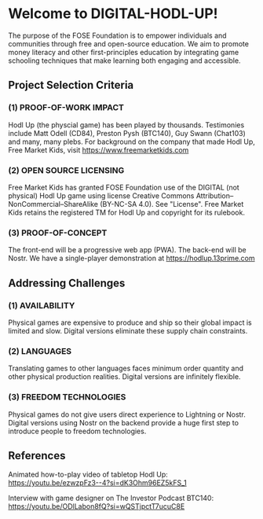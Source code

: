 # Welcome to DIGITAL-HODL-UP!

The purpose of the FOSE Foundation is to empower individuals and communities through free and open-source education. We aim to promote money literacy and other first-principles education by integrating game schooling techniques that make learning both engaging and accessible.

## Project Selection Criteria

### (1) PROOF-OF-WORK IMPACT

Hodl Up (the physcial game) has been played by thousands. Testimonies include Matt Odell (CD84), Preston Pysh (BTC140), Guy Swann (Chat103) and many, many plebs. For background on the company that made Hodl Up, Free Market Kids, visit https://www.freemarketkids.com

### (2) OPEN SOURCE LICENSING

Free Market Kids has granted FOSE Foundation use of the DIGITAL (not physical) Hodl Up game using license Creative Commons Attribution–NonCommercial–ShareAlike (BY-NC-SA 4.0). See "License".  Free Market Kids retains the registered TM for Hodl Up and copyright for its rulebook.

### (3) PROOF-OF-CONCEPT

The front-end will be a progressive web app (PWA). The back-end will be Nostr. We have a single-player demonstration at https://hodlup.13prime.com

## Addressing Challenges

### (1) ﻿﻿﻿﻿AVAILABILITY

Physical games are expensive to produce and ship so their global impact is limited and slow. Digital versions eliminate these supply chain constraints.

### (2) ﻿﻿﻿﻿LANGUAGES 

Translating games to other languages faces minimum order quantity and other physical production realities. Digital versions are infinitely flexible.

### ﻿﻿﻿﻿(3) FREEDOM TECHNOLOGIES  

Physical games do not give users direct experience to Lightning or Nostr. Digital versions using Nostr on the backend provide a huge first step to introduce people to freedom technologies.

## References

Animated how-to-play video of tabletop Hodl Up:  https://youtu.be/ezwzpFz3--4?si=dK3Ohm96EZ5kFS_1

Interview with game designer on The Investor Podcast BTC140: https://youtu.be/ODlLabon8fQ?si=wQSTjpctT7ucuC8E

